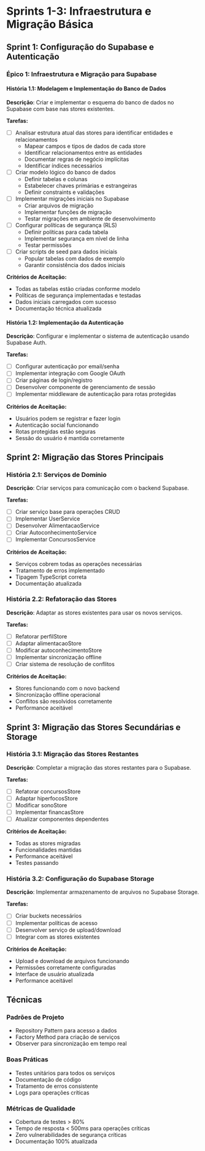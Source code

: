 # Sprints 1-3: Infraestrutura e Migração Básica

## Sprint 1: Configuração do Supabase e Autenticação

### Épico 1: Infraestrutura e Migração para Supabase

#### História 1.1: Modelagem e Implementação do Banco de Dados
**Descrição**: Criar e implementar o esquema do banco de dados no Supabase com base nas stores existentes.

**Tarefas:**
- [ ] Analisar estrutura atual das stores para identificar entidades e relacionamentos
  - Mapear campos e tipos de dados de cada store
  - Identificar relacionamentos entre as entidades
  - Documentar regras de negócio implícitas
  - Identificar índices necessários
- [ ] Criar modelo lógico do banco de dados
  - Definir tabelas e colunas
  - Estabelecer chaves primárias e estrangeiras
  - Definir constraints e validações
- [ ] Implementar migrações iniciais no Supabase
  - Criar arquivos de migração
  - Implementar funções de migração
  - Testar migrações em ambiente de desenvolvimento
- [ ] Configurar políticas de segurança (RLS)
  - Definir políticas para cada tabela
  - Implementar segurança em nível de linha
  - Testar permissões
- [ ] Criar scripts de seed para dados iniciais
  - Popular tabelas com dados de exemplo
  - Garantir consistência dos dados iniciais

**Critérios de Aceitação:**
- Todas as tabelas estão criadas conforme modelo
- Políticas de segurança implementadas e testadas
- Dados iniciais carregados com sucesso
- Documentação técnica atualizada

#### História 1.2: Implementação da Autenticação
**Descrição**: Configurar e implementar o sistema de autenticação usando Supabase Auth.

**Tarefas:**
- [ ] Configurar autenticação por email/senha
- [ ] Implementar integração com Google OAuth
- [ ] Criar páginas de login/registro
- [ ] Desenvolver componente de gerenciamento de sessão
- [ ] Implementar middleware de autenticação para rotas protegidas

**Critérios de Aceitação:**
- Usuários podem se registrar e fazer login
- Autenticação social funcionando
- Rotas protegidas estão seguras
- Sessão do usuário é mantida corretamente

## Sprint 2: Migração das Stores Principais

### História 2.1: Serviços de Domínio
**Descrição**: Criar serviços para comunicação com o backend Supabase.

**Tarefas:**
- [ ] Criar serviço base para operações CRUD
- [ ] Implementar UserService
- [ ] Desenvolver AlimentacaoService
- [ ] Criar AutoconhecimentoService
- [ ] Implementar ConcursosService

**Critérios de Aceitação:**
- Serviços cobrem todas as operações necessárias
- Tratamento de erros implementado
- Tipagem TypeScript correta
- Documentação atualizada

### História 2.2: Refatoração das Stores
**Descrição**: Adaptar as stores existentes para usar os novos serviços.

**Tarefas:**
- [ ] Refatorar perfilStore
- [ ] Adaptar alimentacaoStore
- [ ] Modificar autoconhecimentoStore
- [ ] Implementar sincronização offline
- [ ] Criar sistema de resolução de conflitos

**Critérios de Aceitação:**
- Stores funcionando com o novo backend
- Sincronização offline operacional
- Conflitos são resolvidos corretamente
- Performance aceitável

## Sprint 3: Migração das Stores Secundárias e Storage

### História 3.1: Migração das Stores Restantes
**Descrição**: Completar a migração das stores restantes para o Supabase.

**Tarefas:**
- [ ] Refatorar concursosStore
- [ ] Adaptar hiperfocosStore
- [ ] Modificar sonoStore
- [ ] Implementar financasStore
- [ ] Atualizar componentes dependentes

**Critérios de Aceitação:**
- Todas as stores migradas
- Funcionalidades mantidas
- Performance aceitável
- Testes passando

### História 3.2: Configuração do Supabase Storage
**Descrição**: Implementar armazenamento de arquivos no Supabase Storage.

**Tarefas:**
- [ ] Criar buckets necessários
- [ ] Implementar políticas de acesso
- [ ] Desenvolver serviço de upload/download
- [ ] Integrar com as stores existentes

**Critérios de Aceitação:**
- Upload e download de arquivos funcionando
- Permissões corretamente configuradas
- Interface de usuário atualizada
- Performance aceitável

## Técnicas

### Padrões de Projeto
- Repository Pattern para acesso a dados
- Factory Method para criação de serviços
- Observer para sincronização em tempo real

### Boas Práticas
- Testes unitários para todos os serviços
- Documentação de código
- Tratamento de erros consistente
- Logs para operações críticas

### Métricas de Qualidade
- Cobertura de testes > 80%
- Tempo de resposta < 500ms para operações críticas
- Zero vulnerabilidades de segurança críticas
- Documentação 100% atualizada
